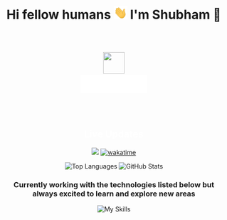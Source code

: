<h1 align="center">Hi fellow humans <img src="https://raw.githubusercontent.com/ABSphreak/ABSphreak/master/gifs/Hi.gif" width="30px"> I'm Shubham 🥳</h1>
<br />
<br />

<p align="center">
  <img width='48px' height='48px' src='https://github.githubassets.com/assets/mona-loading-default-c3c7aad1282f.gif' />
  <br />
  <img width='150px' height='40px' src='one-moment-please.svg' />
</p>
<br />
<br />

<div align="center">
  <h2 style="color: white;">Live Updates</h2>
  
![](https://komarev.com/ghpvc/?username=Stroller15&color=90EE90&label=Profile+Views&style=flat-square&labelColor=000000&textColor=000000) [![wakatime](https://wakatime.com/badge/user/018cea7d-2a89-45e2-961f-da7c5046bd0a.svg?style=flat-square&color=90EE90&label=Wakatime)](https://wakatime.com/@018cea7d-2a89-45e2-961f-da7c5046bd0a)


<div align="center">
  <img height="180em" src="https://github-readme-stats.vercel.app/api/top-langs/?username=Stroller15&show_icons=true&bg_color=000000&title_color=00FF00&icon_color=00FF00&text_color=00FF00&layout=compact&langs_count=6" alt="Top Languages">
  <img height="180em" src="https://github-readme-stats.vercel.app/api?username=Stroller15&count_private=true&show_icons=true&bg_color=000000&title_color=00FF00&icon_color=00FF00&text_color=00FF00" alt="GitHub Stats">
</div>

<div align="center">
  
### Currently working with the technologies listed below but always excited to learn and explore new areas
  
  ![My Skills](https://go-skill-icons.vercel.app/api/icons?i=js,typescript,nodejs,golang,react,nextjs,reactnative,mongodb,postgres&color=2A7FBA)
</div>
